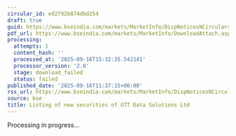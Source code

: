 ```yaml
---
circular_id: ed2792b874dbd254
draft: true
guid: https://www.bseindia.com/markets/MarketInfo/DispNoticesNCirculars.aspx?Noticeid={3CE94070-D3F6-4F8C-B488-7635BC2C7B37}&noticeno=20250916-44&dt=09/16/2025&icount=44&totcount=78&flag=0
pdf_url: https://www.bseindia.com/markets/MarketInfo/DownloadAttach.aspx?id=20250916-44&attachedId=
processing:
  attempts: 1
  content_hash: ''
  processed_at: '2025-09-16T15:32:35.542141'
  processor_version: '2.0'
  stage: download_failed
  status: failed
published_date: '2025-09-16T11:37:15+00:00'
rss_url: https://www.bseindia.com/markets/MarketInfo/DispNoticesNCirculars.aspx?Noticeid={3CE94070-D3F6-4F8C-B488-7635BC2C7B37}&noticeno=20250916-44&dt=09/16/2025&icount=44&totcount=78&flag=0
source: bse
title: Listing of new securities of GTT Data Solutions Ltd
---
```


Processing in progress...